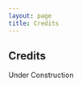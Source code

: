 ```yaml
---
layout: page
title: Credits
---
```

<div class="col-lg-12 text-center">
	<h2 class="section-heading text-uppercase">Credits</h2>
</div>

Under Construction